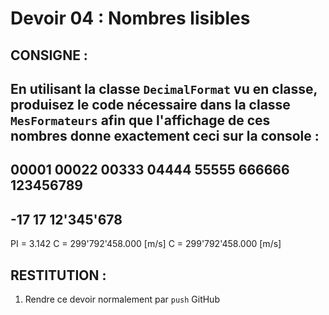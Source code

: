 # Devoir 04 : Nombres lisibles
## CONSIGNE :
En utilisant la classe `DecimalFormat` vu en classe, produisez le code nécessaire dans la classe `MesFormateurs` afin que l'affichage de ces nombres donne exactement ceci sur la console :
------------------------
00001
00022
00333
04444
55555
666666
123456789
------------------------
-17
17
12'345'678
------------------------
PI = 3.142
C = 299'792'458.000 [m/s]
C = 299'792'458.000 [m/s]

## RESTITUTION :
1. Rendre ce devoir normalement par `push` GitHub
